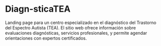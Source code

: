 # Diagn-sticaTEA
Landing page para un centro especializado en el diagnóstico del Trastorno del Espectro Autista (TEA). El sitio web ofrece información sobre evaluaciones diagnósticas, servicios profesionales, y permite agendar orientaciones con expertos certificados.

